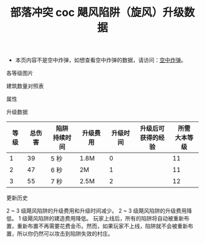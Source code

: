 ﻿---
title: "部落冲突 coc 飓风陷阱（旋风）升级数据"
navTitle: "飓风陷阱"
shownTitle: "飓风陷阱（旋风）"
description: "飞沙走石会造成皮肉伤，而飓风陷阱还能让敌人晕头转向！把飓风陷阱埋在地下，它产生的漩涡能把敌军卷至飓风中心，阻挡他们的进攻。"
module: upgrade-home
imgFolder: home_buildings/0386
wiki: https://clashofclans.fandom.com/wiki/Tornado_Trap
canonical: /upgrade/0386-Tornado-Trap
---

- 本页内容不是空中炸弹，如想查看空中炸弹的数据，请访问：[空中炸弹](/upgrade/0382-Air-Bomb)。

<UnitInfo :folder="$frontmatter.imgFolder" imgSrc="Tornado_Trap_info.png" :imgAlt="$frontmatter.navTitle" :description="$frontmatter.description" :isSmallImg="true" />

<SmallTitle>各等级图片</SmallTitle>

<Panel>
    <UnitImgGroup :folder="$frontmatter.imgFolder">
        <UnitImg imgTitle="1 级" imgSrc="Tornado_Trap1.png" />
        <UnitImg imgTitle="2 - 3 级" imgSrc="Tornado_Trap2.png" />
    </UnitImgGroup>
</Panel>

<SmallTitle>建筑数量对照表</SmallTitle>

<BuildingNum>
    <BuildingNumRow title="大本等级" num="1 - 10, 11 - 17" />
    <BuildingNumRow title="建筑数量" num="     0,       1" />
</BuildingNum>

<SmallTitle>属性</SmallTitle>

<UnitProperties>
    <UnitProperty pKey="占地面积" pValue="1×1" />
    <UnitProperty pKey="作用类型" pValue="让范围内的部队转圈，并造成少量范围伤害" />
    <UnitProperty pKey="作用目标" pValue="地面和空中目标 (矿工除外)" />
    <UnitProperty pKey="触发半径" pValue="3 格" />
    <UnitProperty pKey="作用半径" pValue="3 格" />
    <UnitProperty pKey="每秒伤害" pValue="8 (近似值)" />
    <UnitProperty pKey="陷阱作用延时" pValue="0.4 秒" />
</UnitProperties>

<SmallTitle>升级数据</SmallTitle>

<script setup>
const tableExtraInfo = [
    {
        "column": 3,
        "type": "cost",
        "gpClass": "building",
        "icon": "Gold"
    },
    {
        "column": 4,
        "type": "time",
        "gpClass": "building"
    },
    {
        "column": 5,
        "type": "exp",
        "icon": "Exp"
    }
];
</script>

<UnitTable :tableExtraInfo="tableExtraInfo">

| 等级 | 总伤害 |陷阱<br>持续时间| 升级费用 | 升级时间 |升级后可<br>获得的经验|所需<br>大本等级|
| ---- |  ---  |      ---      |    ---   |  ---    |         ---        |      ---      |
|   1  |   39  |      5 秒     |   1.8M   |    0    |                    |       11      |
|   2  |   47  |      6 秒     |     2M   |    1    |                    |       11      |
|   3  |   55  |      7 秒     |   2.5M   |    2    |                    |       12      |

</UnitTable>

<SmallTitle>更新历史</SmallTitle>

<Timeline>
    <TimelineItem date="2025/03/24">
        <TimelineRow>2 ~ 3 级飓风陷阱的升级费用和升级时间减少。</TimelineRow>
    </TimelineItem>
    <TimelineItem date="2022/10/10">
        <TimelineRow>2 ~ 3 级飓风陷阱的升级费用降低。</TimelineRow>
    </TimelineItem>
    <TimelineItem date="2021/12/09">
        <TimelineRow>1 级飓风陷阱的建造费用降低。</TimelineRow>
    </TimelineItem>
    <TimelineItem date="2019/04/02">
        <TimelineRow>玩家上线后，所有的陷阱将自动被重新布置，重新布置不再需要花费金币。然而，如果玩家不上线，陷阱就不会被重新布置，所以你仍然可以攻击到陷阱失效的村庄。</TimelineRow>
    </TimelineItem>
    <TimelineItem :historyBottom="true" />
</Timeline>